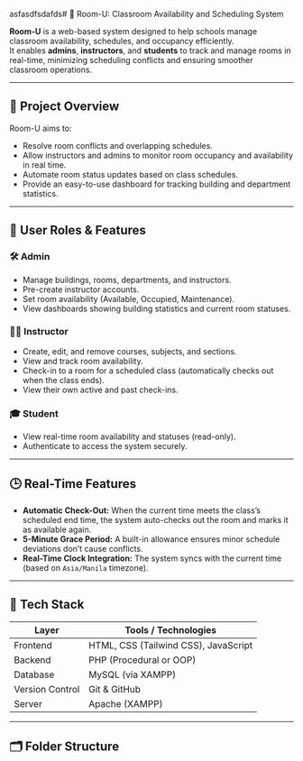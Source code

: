 asfasdfsdafds# 🏫 Room-U: Classroom Availability and Scheduling System

**Room-U** is a web-based system designed to help schools manage classroom availability, schedules, and occupancy efficiently.  
It enables **admins**, **instructors**, and **students** to track and manage rooms in real-time, minimizing scheduling conflicts and ensuring smoother classroom operations.

---

## 🚀 Project Overview

Room-U aims to:
- Resolve room conflicts and overlapping schedules.
- Allow instructors and admins to monitor room occupancy and availability in real time.
- Automate room status updates based on class schedules.
- Provide an easy-to-use dashboard for tracking building and department statistics.

---

## 👥 User Roles & Features

### 🛠 Admin
- Manage buildings, rooms, departments, and instructors.
- Pre-create instructor accounts.
- Set room availability (Available, Occupied, Maintenance).
- View dashboards showing building statistics and current room statuses.

### 👨‍🏫 Instructor
- Create, edit, and remove courses, subjects, and sections.
- View and track room availability.
- Check-in to a room for a scheduled class (automatically checks out when the class ends).
- View their own active and past check-ins.

### 🎓 Student
- View real-time room availability and statuses (read-only).
- Authenticate to access the system securely.

---

## 🕒 Real-Time Features

- **Automatic Check-Out:** When the current time meets the class’s scheduled end time, the system auto-checks out the room and marks it as available again.
- **5-Minute Grace Period:** A built-in allowance ensures minor schedule deviations don’t cause conflicts.
- **Real-Time Clock Integration:** The system syncs with the current time (based on `Asia/Manila` timezone).

---

## 🧩 Tech Stack

| Layer | Tools / Technologies |
|-------|----------------------|
| Frontend | HTML, CSS (Tailwind CSS), JavaScript |
| Backend | PHP (Procedural or OOP) |
| Database | MySQL (via XAMPP) |
| Version Control | Git & GitHub |
| Server | Apache (XAMPP) |

---

## 🗂️ Folder Structure

